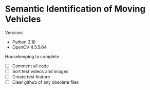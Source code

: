 # Semantic Identification of Moving Vehicles 
Versions:
- Python 3.10
- OpenCV 4.5.5.64

Housekeeping to complete
- [ ] Comment all code
- [ ] Sort test videos and images
- [ ] Create test feature
- [ ] Clear github of any obsolete files
